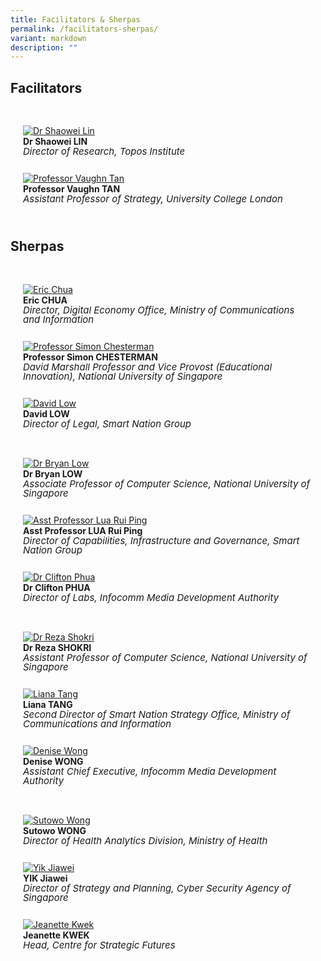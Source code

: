 ```yaml
---
title: Facilitators & Sherpas
permalink: /facilitators-sherpas/
variant: markdown
description: ""
---
```

## Facilitators


<div class="row" style="padding: 20px 0px 0px 0px;">
	
<div class="col" style="padding: 10px 20px 0px 20px;"><a href="/organiser-profiles/shaowei-lin/"><img src="/images/People/shaowei.jpeg" alt="Dr Shaowei Lin"></a><br><strong>Dr Shaowei LIN</strong><br><span style="font-size:15px; line-height:15px"><em>Director of Research, Topos Institute</em></span><br><br></div>	
	
<div class="col" style="padding: 10px 20px 0px 20px;"><a href="/organiser-profiles/vaughn-tan/"><img src="/images/People/vaughn_tan.jpeg" alt="Professor Vaughn Tan"></a><br><strong>Professor Vaughn TAN</strong><br><span style="font-size:15px; line-height:15px"><em>Assistant Professor of Strategy, University College London</em></span><br><br></div>	

<div class="col" style="padding: 10px 20px 0px 20px;"></div>	

</div>

## Sherpas

<div class="row" style="padding: 20px 0px 0px 0px;">
	
<div class="col" style="padding: 10px 20px 0px 20px;"><a href="/organiser-profiles/eric-chua/"><img src="/images/People/eric_chua.jpeg" alt="Eric Chua"></a><br><strong>Eric CHUA</strong><br><span style="font-size:15px; line-height:15px"><em>Director, Digital Economy Office, Ministry of Communications and Information</em></span><br><br></div>	
	
<div class="col" style="padding: 10px 20px 0px 20px;"><a href="/organiser-profiles/simon-chesterman/"><img src="/images/People/simon_chesterman.jpeg" alt="Professor Simon Chesterman"></a><br><strong>Professor Simon CHESTERMAN</strong><br><span style="font-size:15px; line-height:15px"><em>David Marshall Professor and Vice Provost (Educational Innovation), National University of Singapore</em></span><br><br></div>	

<div class="col" style="padding: 10px 20px 0px 20px;"><a href="/organiser-profiles/david-low/"><img src="/images/People/david_low.jpeg" alt="David Low"></a><br><strong>David LOW</strong><br><span style="font-size:15px; line-height:15px"><em>Director of Legal, Smart Nation Group</em></span><br><br></div>	

</div>

<div class="row" style="padding: 20px 0px 0px 0px;">
	
<div class="col" style="padding: 10px 20px 0px 20px;"><a href="/organiser-profiles/bryan-low/"><img src="/images/People/bryan_low.jpeg" alt="Dr Bryan Low"></a><br><strong>Dr Bryan LOW</strong><br><span style="font-size:15px; line-height:15px"><em>Associate Professor of Computer Science, National University of Singapore</em></span><br><br></div>	
	
<div class="col" style="padding: 10px 20px 0px 20px;"><a href="/organiser-profiles/rui-ping/"><img src="/images/People/rui_ping.jpeg" alt="Asst Professor Lua Rui Ping"></a><br><strong>Asst Professor LUA Rui Ping</strong><br><span style="font-size:15px; line-height:15px"><em>Director of Capabilities, Infrastructure and Governance, Smart Nation Group</em></span><br><br></div>	

<div class="col" style="padding: 10px 20px 0px 20px;"><a href="/organiser-profiles/clifton-phua/"><img src="/images/People/clifton_phua.jpeg" alt="Dr Clifton Phua"></a><br><strong>Dr Clifton PHUA</strong><br><span style="font-size:15px; line-height:15px"><em>Director of Labs, Infocomm Media Development Authority</em></span><br><br></div>	

</div>

<div class="row" style="padding: 20px 0px 0px 0px;">
	
<div class="col" style="padding: 10px 20px 0px 20px;"><a href="/organiser-profiles/reza-shokri/"><img src="/images/People/reza_shokri.jpeg" alt="Dr Reza Shokri"></a><br><strong>Dr Reza SHOKRI</strong><br><span style="font-size:15px; line-height:15px"><em>Assistant Professor of Computer Science, National University of Singapore</em></span><br><br></div>	
	
<div class="col" style="padding: 10px 20px 0px 20px;"><a href="/organiser-profiles/liana-tang/"><img src="/images/People/liana_tang.jpeg" alt="Liana Tang"></a><br><strong>Liana TANG</strong><br><span style="font-size:15px; line-height:15px"><em>Second Director of Smart Nation Strategy Office, Ministry of Communications and Information</em></span><br><br></div>	

<div class="col" style="padding: 10px 20px 0px 20px;"><a href="/organiser-profiles/denise-wong/"><img src="/images/People/denise_wong.jpeg" alt="Denise Wong"></a><br><strong>Denise WONG</strong><br><span style="font-size:15px; line-height:15px"><em>Assistant Chief Executive, Infocomm Media Development Authority</em></span><br><br></div>	

</div>

<div class="row" style="padding: 20px 0px 0px 0px;">
	
<div class="col" style="padding: 10px 20px 0px 20px;"><a href="/organiser-profiles/sutowo-wong"><img src="/images/People/sutowo_wong.jpeg" alt="Sutowo Wong"></a><br><strong>Sutowo WONG</strong><br><span style="font-size:15px; line-height:15px"><em>Director of Health Analytics Division, Ministry of Health</em></span><br><br></div>	
	
<div class="col" style="padding: 10px 20px 0px 20px;"><a href="/organiser-profiles/yik-jiawei/"><img src="/images/People/yik_jiawei.jpeg" alt="Yik Jiawei"></a><br><strong>YIK Jiawei</strong><br><span style="font-size:15px; line-height:15px"><em>Director of Strategy and Planning, Cyber Security Agency of Singapore</em></span><br><br></div>	

<div class="col" style="padding: 10px 20px 0px 20px;"><a href="/organiser-profiles/jeanette-kwek/"><img src="/images/People/jeanette_kwek.jpeg" alt="Jeanette Kwek"></a><br><strong>Jeanette KWEK</strong><br><span style="font-size:15px; line-height:15px"><em>Head, Centre for Strategic Futures</em></span><br><br></div>	

</div>